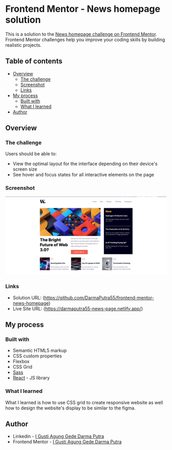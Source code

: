 # Frontend Mentor - News homepage solution

This is a solution to the [News homepage challenge on Frontend Mentor](https://www.frontendmentor.io/challenges/news-homepage-H6SWTa1MFl). Frontend Mentor challenges help you improve your coding skills by building realistic projects.

## Table of contents

- [Overview](#overview)
  - [The challenge](#the-challenge)
  - [Screenshot](#screenshot)
  - [Links](#links)
- [My process](#my-process)
  - [Built with](#built-with)
  - [What I learned](#what-i-learned)
- [Author](#author)

## Overview

### The challenge

Users should be able to:

- View the optimal layout for the interface depending on their device's screen size
- See hover and focus states for all interactive elements on the page

### Screenshot

![web screenshot](./Screenshot.png)

### Links

- Solution URL: (https://github.com/DarmaPutra55/frontend-mentor-news-homepage)
- Live Site URL: (https://darmaputra55-news-page.netlify.app/)

## My process

### Built with

- Semantic HTML5 markup
- CSS custom properties
- Flexbox
- CSS Grid
- [Sass](https://sass-lang.com/)
- [React](https://reactjs.org/) - JS library

### What I learned

What I learned is how to use CSS grid to create responsive website as well how to design the website's display to be similar to the figma.

## Author

- Linkedin - [I Gusti Agung Gede Darma Putra](https://www.linkedin.com/in/i-gusti-agung-gede-darma-putra-0b8025237/)
- Frontend Mentor - [I Gusti Agung Gede Darma Putra](https://www.frontendmentor.io/profile/DarmaPutra55)
